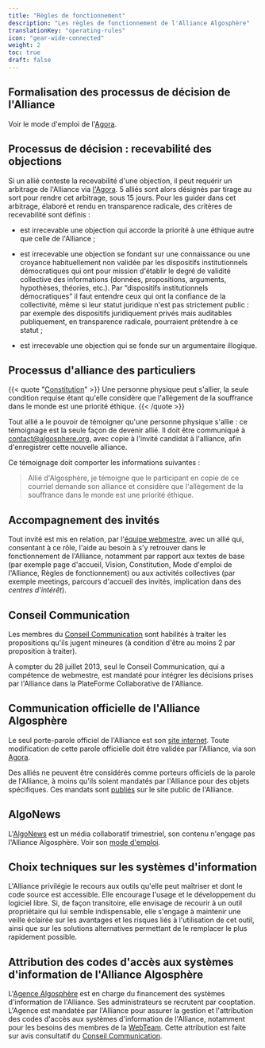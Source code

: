 ```yaml
---
title: "Règles de fonctionnement"
description: "Les règles de fonctionnement de l'Alliance Algosphère"
translationKey: "operating-rules"
icon: "gear-wide-connected"
weight: 2
toc: true
draft: false
---
```


## Formalisation des processus de décision de l'Alliance
Voir le mode d'emploi de l'[Agora](https://docs.google.com/document/d/17zLxF1WO3YTx4l8Qy2aw2lHm6Dn3q0B2wfofp8EfPqY/edit?pli=1).

## Processus de décision : recevabilité des objections
Si un allié conteste la recevabilité d'une objection, il peut requérir un arbitrage de l'Alliance via [l'Agora](https://docs.google.com/document/d/17zLxF1WO3YTx4l8Qy2aw2lHm6Dn3q0B2wfofp8EfPqY/edit).
5 alliés sont alors désignés par tirage au sort pour rendre cet arbitrage, sous 15 jours.
Pour les guider dans cet arbitrage, élaboré et rendu en transparence radicale, des critères de recevabilité sont définis :

- est irrecevable une objection qui accorde la priorité à une éthique autre que celle de l'Alliance ;

- est irrecevable une objection se fondant sur une connaissance ou une croyance habituellement non validée par les dispositifs institutionnels démocratiques qui ont pour mission d'établir le degré de validité collective des informations (données, propositions, arguments, hypothèses, théories, etc.). Par “dispositifs institutionnels démocratiques” il faut entendre ceux qui ont la confiance de la collectivité, même si leur statut juridique n'est pas strictement public : par exemple des dispositifs juridiquement privés mais auditables publiquement, en transparence radicale, pourraient prétendre à ce statut ;

- est irrecevable une objection qui se fonde sur un argumentaire illogique.

## Processus d'alliance des particuliers
{{< quote "[Constitution](/fr/a-propos/gouvernance/constitution)" >}}
Une personne physique peut s'allier, la seule condition requise étant qu'elle considère que l'allègement de la souffrance dans le monde est une priorité éthique.
{{< /quote >}}

Tout allié a le pouvoir de témoigner qu'une personne physique s'allie : ce témoignage est la seule façon de devenir allié. Il doit être communiqué à <a href="mailto:contact@algosphere.org" class="no-external-icon">contact@algosphere.org</a>, avec copie à l'invité candidat à l'alliance, afin d'enregistrer cette nouvelle alliance.

Ce témoignage doit comporter les informations suivantes :
> Allié d'Algosphère, je témoigne que le participant en copie de ce courriel demande son alliance et considère que l'allègement de la souffrance dans le monde est une priorité éthique.

## Accompagnement des invités
Tout invité est mis en relation, par l'[équipe webmestre](https://docs.google.com/document/d/1ga_n1CG-no3lGgMFyzWsvisUcyWrDGXLANBvhcGfrz8/edit), avec un allié qui, consentant à ce rôle,  l'aide au besoin à s'y retrouver dans le fonctionnement de l'Alliance, notamment par rapport aux textes de base (par exemple page d'accueil, Vision, Constitution, Mode d'emploi de l'Alliance, Règles de fonctionnement) ou aux activités collectives (par exemple meetings, parcours d'accueil des invités, implication dans des *centres d'intérêt*).

## Conseil Communication
Les membres du [Conseil Communication](https://docs.google.com/document/d/1Zm-MEz1kDwAdGjfblLv5ARnps3QJ2dlMij_4B-KbH5c/edit#) sont habilités à traiter les propositions qu'ils jugent mineures (à condition d'être au moins 2 par proposition à traiter).

À compter du 28 juillet 2013, seul le Conseil Communication, qui a compétence de webmestre, est mandaté pour intégrer les décisions prises par l'Alliance dans la PlateForme Collaborative de l'Alliance.

## Communication officielle de l'Alliance Algosphère
Le seul porte-parole officiel de l'Alliance est son [site internet](https://algosphere.org/fr). Toute modification de cette parole officielle doit être validée par l'Alliance, via son [Agora](https://docs.google.com/document/d/17zLxF1WO3YTx4l8Qy2aw2lHm6Dn3q0B2wfofp8EfPqY/edit).

Des alliés ne peuvent être considérés comme porteurs officiels de la parole de l'Alliance, à moins qu'ils soient mandatés par l'Alliance pour des objets spécifiques. Ces mandats sont [publiés](/fr/a-propos/gouvernance/mandats) sur le site public de l'Alliance.

## AlgoNews
L'[AlgoNews](/fr/ressources/algonews) est un média collaboratif trimestriel, son contenu n'engage pas l'Alliance Algosphère. Voir son [mode d'emploi](https://docs.google.com/document/d/1DBa1pEdACvb7VH4y945ULfaAWslGkpCQDZjINOb8l6I/edit?pli=1#bookmark=id.fg1tgdjp8aox).

## Choix techniques sur les systèmes d'information
L'Alliance privilégie le recours aux outils qu'elle peut maîtriser et dont le code source est accessible. Elle encourage l'usage et le développement du logiciel libre. Si, de façon transitoire, elle envisage de recourir à un outil propriétaire qui lui semble indispensable, elle s'engage à maintenir une veille éclairée sur les avantages et les risques liés à l'utilisation de cet outil, ainsi que sur les solutions alternatives permettant de le remplacer le plus rapidement possible.

## Attribution des codes d'accès aux systèmes d'information de l'Alliance Algosphère
L'[Agence Algosphère](https://docs.google.com/document/d/1A_lrVWRrMHbHKMsZskDUaqgCLs9Gk5AaeT5oWyNNAw4/edit) est en charge du financement des systèmes d'information de l'Alliance. Ses administrateurs se recrutent par cooptation. L'Agence est mandatée par l'Alliance pour assurer la gestion et l'attribution des codes d'accès aux systèmes d'information de l'Alliance, notamment pour les besoins des membres de la [WebTeam](https://docs.google.com/document/d/1ga_n1CG-no3lGgMFyzWsvisUcyWrDGXLANBvhcGfrz8/edit#heading=h.1zizlbhx1dg). Cette attribution est faite sur avis consultatif du [Conseil Communication](https://docs.google.com/document/d/1Zm-MEz1kDwAdGjfblLv5ARnps3QJ2dlMij_4B-KbH5c/edit#heading=h.1zizlbhx1dg).
